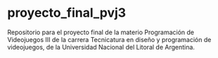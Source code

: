 # proyecto_final_pvj3
Repositorio para el proyecto final de la materio Programación de Videojuegos III de la carrera Tecnicatura en diseño y programación de videojuegos, de la Universidad Nacional del Litoral de Argentina.
